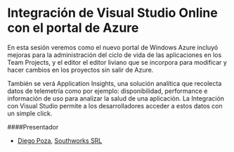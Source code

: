 Integración de Visual Studio Online con el portal de Azure
==================================================================

En esta sesión veremos como el nuevo portal de Windows Azure incluyó mejoras para la administración del ciclo de vida de las aplicaciones en los Team Projects, y el editor el editor liviano que se incorpora para modificar y hacer cambios en los proyectos sin salir de Azure. 

También se verá Application Insights, una solución analítica que recolecta datos de telemetría como por ejemplo: disponibilidad, performance e información de uso para analizar la salud de una aplicación. La Integración con Visual Studio permite a los desarrolladores acceder a estos datos con un simple click.

####Presentador
- [Diego Poza](https://ar.linkedin.com/in/diegopoza), [Southworks SRL](http://southworks.com/)
